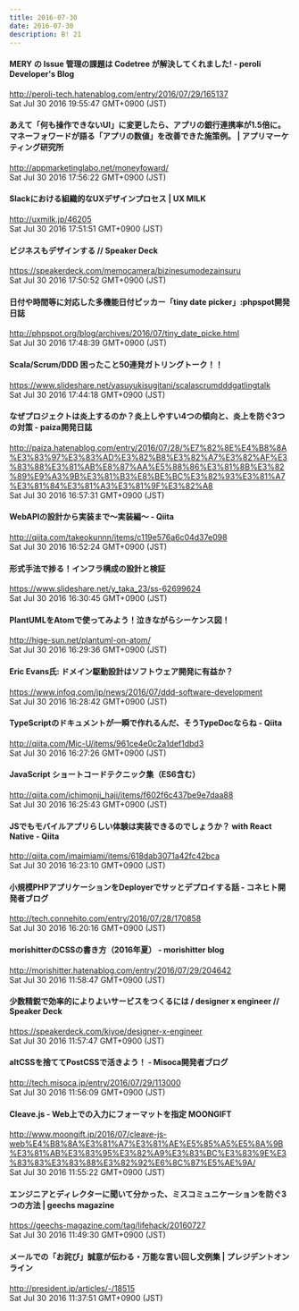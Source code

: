 ```yaml
---
title: 2016-07-30
date: 2016-07-30
description: B! 21
---
```


####  MERY の Issue 管理の課題は Codetree が解決してくれました! - peroli Developer's Blog
http://peroli-tech.hatenablog.com/entry/2016/07/29/165137<br>
Sat Jul 30 2016 19:55:47 GMT+0900 (JST)<br>


#### あえて「何も操作できないUI」に変更したら、アプリの銀行連携率が1.5倍に。マネーフォワードが語る「アプリの数値」を改善できた施策例。 | アプリマーケティング研究所
http://appmarketinglabo.net/moneyfoward/<br>
Sat Jul 30 2016 17:56:22 GMT+0900 (JST)<br>


#### Slackにおける組織的なUXデザインプロセス | UX MILK
http://uxmilk.jp/46205<br>
Sat Jul 30 2016 17:51:51 GMT+0900 (JST)<br>


#### ビジネスもデザインする // Speaker Deck
https://speakerdeck.com/memocamera/bizinesumodezainsuru<br>
Sat Jul 30 2016 17:50:52 GMT+0900 (JST)<br>


#### 日付や時間等に対応した多機能日付ピッカー「tiny date picker」:phpspot開発日誌
http://phpspot.org/blog/archives/2016/07/tiny_date_picke.html<br>
Sat Jul 30 2016 17:48:39 GMT+0900 (JST)<br>


#### Scala/Scrum/DDD 困ったこと50連発ガトリングトーク！！
https://www.slideshare.net/yasuyukisugitani/scalascrumdddgatlingtalk<br>
Sat Jul 30 2016 17:44:18 GMT+0900 (JST)<br>


#### なぜプロジェクトは炎上するのか？炎上しやすい4つの傾向と、炎上を防ぐ3つの対策 - paiza開発日誌
http://paiza.hatenablog.com/entry/2016/07/28/%E7%82%8E%E4%B8%8A%E3%83%97%E3%83%AD%E3%82%B8%E3%82%A7%E3%82%AF%E3%83%88%E3%81%AB%E8%87%AA%E5%88%86%E3%81%8B%E3%82%89%E9%A3%9B%E3%81%B3%E8%BE%BC%E3%82%93%E3%81%A7%E3%81%84%E3%81%A3%E3%81%9F%E3%82%A8<br>
Sat Jul 30 2016 16:57:31 GMT+0900 (JST)<br>


#### WebAPIの設計から実装まで〜実装編〜 - Qiita
http://qiita.com/takeokunnn/items/c119e576a6c04d37e098<br>
Sat Jul 30 2016 16:52:24 GMT+0900 (JST)<br>


#### 形式手法で捗る！インフラ構成の設計と検証
https://www.slideshare.net/y_taka_23/ss-62699624<br>
Sat Jul 30 2016 16:30:45 GMT+0900 (JST)<br>


#### PlantUMLをAtomで使ってみよう！泣きながらシーケンス図！
http://hige-sun.net/plantuml-on-atom/<br>
Sat Jul 30 2016 16:29:36 GMT+0900 (JST)<br>


#### Eric Evans氏: ドメイン駆動設計はソフトウェア開発に有益か？
https://www.infoq.com/jp/news/2016/07/ddd-software-development<br>
Sat Jul 30 2016 16:28:42 GMT+0900 (JST)<br>


#### TypeScriptのドキュメントが一瞬で作れるんだ、そうTypeDocならね - Qiita
http://qiita.com/Mic-U/items/961ce4e0c2a1def1dbd3<br>
Sat Jul 30 2016 16:27:26 GMT+0900 (JST)<br>


#### JavaScript ショートコードテクニック集（ES6含む）
http://qiita.com/ichimonji_haji/items/f602f6c437be9e7daa88<br>
Sat Jul 30 2016 16:25:43 GMT+0900 (JST)<br>


#### JSでもモバイルアプリらしい体験は実装できるのでしょうか？ with React Native - Qiita
http://qiita.com/imaimiami/items/618dab3071a42fc42bca<br>
Sat Jul 30 2016 16:23:10 GMT+0900 (JST)<br>


#### 小規模PHPアプリケーションをDeployerでサッとデプロイする話 - コネヒト開発者ブログ
http://tech.connehito.com/entry/2016/07/28/170858<br>
Sat Jul 30 2016 16:20:16 GMT+0900 (JST)<br>


#### morishitterのCSSの書き方（2016年夏） - morishitter blog
http://morishitter.hatenablog.com/entry/2016/07/29/204642<br>
Sat Jul 30 2016 11:58:47 GMT+0900 (JST)<br>


#### 少数精鋭で効率的によりよいサービスをつくるには / designer x engineer // Speaker Deck
https://speakerdeck.com/kiyoe/designer-x-engineer<br>
Sat Jul 30 2016 11:57:47 GMT+0900 (JST)<br>


#### altCSSを捨ててPostCSSで活きよう！ - Misoca開発者ブログ
http://tech.misoca.jp/entry/2016/07/29/113000<br>
Sat Jul 30 2016 11:56:09 GMT+0900 (JST)<br>


#### Cleave.js - Web上での入力にフォーマットを指定 MOONGIFT
http://www.moongift.jp/2016/07/cleave-js-web%E4%B8%8A%E3%81%A7%E3%81%AE%E5%85%A5%E5%8A%9B%E3%81%AB%E3%83%95%E3%82%A9%E3%83%BC%E3%83%9E%E3%83%83%E3%83%88%E3%82%92%E6%8C%87%E5%AE%9A/<br>
Sat Jul 30 2016 11:55:22 GMT+0900 (JST)<br>


#### エンジニアとディレクターに聞いて分かった、ミスコミュニケーションを防ぐ3つの方法 | geechs magazine
https://geechs-magazine.com/tag/lifehack/20160727<br>
Sat Jul 30 2016 11:49:30 GMT+0900 (JST)<br>


#### メールでの「お詫び」誠意が伝わる・万能な言い回し文例集 | プレジデントオンライン
http://president.jp/articles/-/18515<br>
Sat Jul 30 2016 11:37:51 GMT+0900 (JST)<br>


